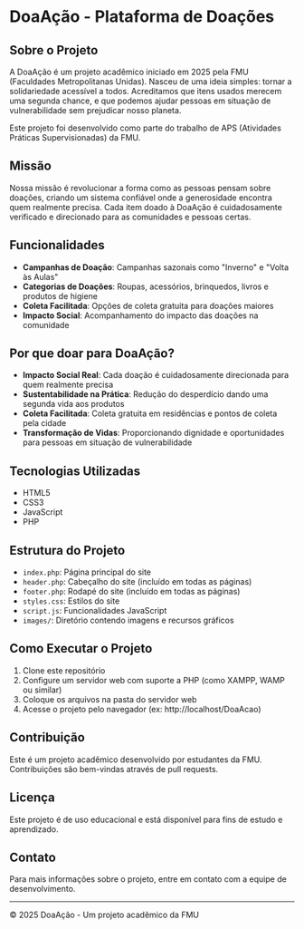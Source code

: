 # DoaAção - Plataforma de Doações

## Sobre o Projeto

A DoaAção é um projeto acadêmico iniciado em 2025 pela FMU (Faculdades Metropolitanas Unidas). Nasceu de uma ideia simples: tornar a solidariedade acessível a todos. Acreditamos que itens usados merecem uma segunda chance, e que podemos ajudar pessoas em situação de vulnerabilidade sem prejudicar nosso planeta.

Este projeto foi desenvolvido como parte do trabalho de APS (Atividades Práticas Supervisionadas) da FMU.

## Missão

Nossa missão é revolucionar a forma como as pessoas pensam sobre doações, criando um sistema confiável onde a generosidade encontra quem realmente precisa. Cada item doado à DoaAção é cuidadosamente verificado e direcionado para as comunidades e pessoas certas.

## Funcionalidades

- **Campanhas de Doação**: Campanhas sazonais como "Inverno" e "Volta às Aulas"
- **Categorias de Doações**: Roupas, acessórios, brinquedos, livros e produtos de higiene
- **Coleta Facilitada**: Opções de coleta gratuita para doações maiores
- **Impacto Social**: Acompanhamento do impacto das doações na comunidade

## Por que doar para DoaAção?

- **Impacto Social Real**: Cada doação é cuidadosamente direcionada para quem realmente precisa
- **Sustentabilidade na Prática**: Redução do desperdício dando uma segunda vida aos produtos
- **Coleta Facilitada**: Coleta gratuita em residências e pontos de coleta pela cidade
- **Transformação de Vidas**: Proporcionando dignidade e oportunidades para pessoas em situação de vulnerabilidade

## Tecnologias Utilizadas

- HTML5
- CSS3
- JavaScript
- PHP

## Estrutura do Projeto

- `index.php`: Página principal do site
- `header.php`: Cabeçalho do site (incluído em todas as páginas)
- `footer.php`: Rodapé do site (incluído em todas as páginas)
- `styles.css`: Estilos do site
- `script.js`: Funcionalidades JavaScript
- `images/`: Diretório contendo imagens e recursos gráficos

## Como Executar o Projeto

1. Clone este repositório
2. Configure um servidor web com suporte a PHP (como XAMPP, WAMP ou similar)
3. Coloque os arquivos na pasta do servidor web
4. Acesse o projeto pelo navegador (ex: http://localhost/DoaAcao)

## Contribuição

Este é um projeto acadêmico desenvolvido por estudantes da FMU. Contribuições são bem-vindas através de pull requests.

## Licença

Este projeto é de uso educacional e está disponível para fins de estudo e aprendizado.

## Contato

Para mais informações sobre o projeto, entre em contato com a equipe de desenvolvimento.

---

© 2025 DoaAção - Um projeto acadêmico da FMU